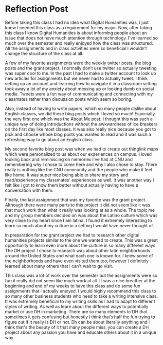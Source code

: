 # Reflection Post #

Before taking this class I had no idea what Digital Humanities was, I just knew I needed this class as a requirement for my major. Now, after taking this class I know Digital Humanities is about informing people about an issue that does not have much attention through technology. I've learned so much over the semester and really enjoyed how the class was structured. All the assignments and in class activities were so beneficial I wouldn’t change the structure of the class at all. 

A few of my favorite assignments were the weekly twitter posts, the blog posts and the grant project. I normally don’t use twitter so actually tweeting was super cool to me. In the past I had to make a twitter account to look up new articles for assignments but we never had to actually tweet. I think setting up an account and learning how to navigate it in a classroom setting took away a lot of my anxiety about messing up or looking dumb on social media. Tweets were a fun way of communicating and connecting with my classmates rather than discussion posts which seem so boring. 

Also, instead of having to write papers, which so many people dislike about English classes, we did these blog posts which I loved so much! Especially the very first one which was the About Me post. I thought this was such a unique way of doing introductions without the awkwardness of ice breakers on the first day like most classes. It was also really nice because you got to pick and choose whose blog posts you wanted to read and it was such a refreshing way to go about an English class. 

My second favorite blog post was when we had to create out thinglink maps which were personalized to us about our experiences on campus. I loved looking back and reminiscing on memories I've had at CNU and remembering why I chose to come here and why I also chose to stay. There really is nothing like the CNU community and the people who make it feel like home. It was super nice being able to share my story and read/experience my classmates' experiences as well. It was another way I felt like I got to know them better without actually having to have a conversation with them. 



Finally, the last assignment that was my favorite was the grant project. Although there were many parts to this project it did not seem like it was that much work than what it really was looking at as a whole. The topic me and my group members decided on was about the Latino culture which was very close to my heart since I am latina. I found it extremely interesting to learn so much about my culture in a setting I would have never thought of. 

In preparation for the grant project we had to research other digital humanities projects similar to the one we wanted to create. This was a great opportunity to learn even more about the culture in so many different ways. The DH project I chose to research was about other latin neighborhoods around the United States and what each one is known for. I knew some of the neighborhoods and have even visited them too, however I definitely learned about many others that I can't wait to go visit. 



This class was a lot of work over the semester but the assignments were so fun it really did not seem like much work at all. It was a nice breather at the beginning and end of my weeks to have this class and do some fun assignments that I actually enjoyed. I would highly recommend this class to so many other business students who need to take a writing intensive class. It was extremely beneficial to my writing skills as I had to adapt to different styles of writing. As well as learn about the different ways to potentially market or use DH in marketing. There are so many elements to DH that sometimes it gets confusing but honestly I think that’s half the fun trying to figure out if it really is DH or not. Dh can be about literally anything and I think that's the beauty of it that many people miss, you can create a DH project about any passion you have and educate others about it in a unique way. 
